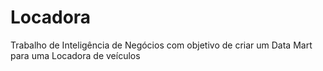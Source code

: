 # Locadora

Trabalho de Inteligência de Negócios com objetivo de criar um Data Mart para uma Locadora de veículos
